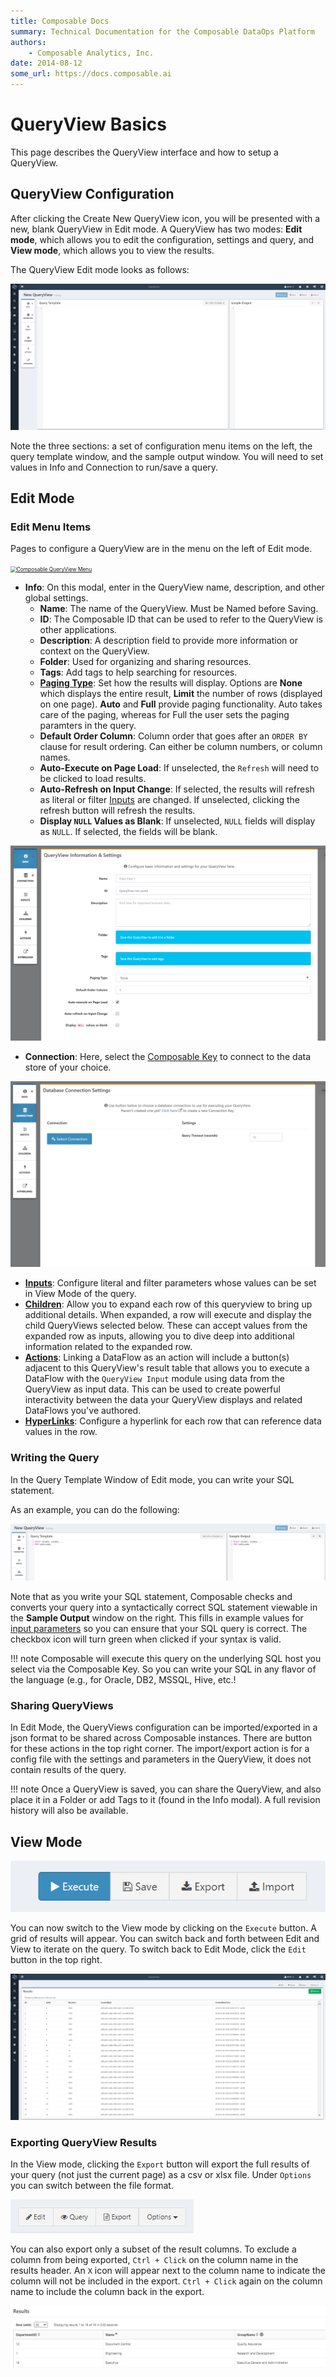 ```yaml
---
title: Composable Docs
summary: Technical Documentation for the Composable DataOps Platform
authors:
    - Composable Analytics, Inc.
date: 2014-08-12
some_url: https://docs.composable.ai
---
```


# QueryView Basics

This page describes the QueryView interface and how to setup a QueryView.

## QueryView Configuration

After clicking the Create New QueryView icon, you will be presented with a new, blank QueryView in Edit mode. A QueryView has two modes: **Edit mode**, which allows you to edit the configuration, settings and query, and **View mode**, which allows you to view the results.

The QueryView Edit mode looks as follows:

![!Composable New QueryView](img/04.02.Img_1.png)

Note the three sections: a set of configuration menu items on the left, the query template window, and the sample output window. You will need to set values in Info and Connection to run/save a query.

## Edit Mode

### Edit Menu Items

Pages to configure a QueryView are in the menu on the left of Edit mode.

<div class="lightgallery"><a data-sub-html="Composable QueryView Menu" href="../img/04.02.Img_2.png"><img alt="Composable QueryView Menu" src="../img/04.02.Img_2.png" style="zoom: 60%;"></a></div>

- **Info**: On this modal, enter in the QueryView name, description, and other global settings.
    - **Name**: The name of the QueryView. Must be Named before Saving.
    - **ID**: The Composable ID that can be used to refer to the QueryView is other applications.
    - **Description**: A description field to provide more information or context on the QueryView.
    - **Folder**: Used for organizing and sharing resources.
    - **Tags**: Add tags to help searching for resources.
    - [**Paging Type**](./Paging.md): Set how the results will display. Options are **None** which displays the entire result, **Limit** the number of rows (displayed on one page). **Auto** and **Full** provide paging functionality. Auto takes care of the paging, whereas for Full the user sets the paging paramters in the query. 
    - **Default Order Column**: Column order that goes after an `ORDER BY` clause for result ordering. Can either be column numbers, or column names.
    - **Auto-Execute on Page Load**: If unselected, the `Refresh` will need to be clicked to load results.
    - **Auto-Refresh on Input Change**: If selected, the results will refresh as literal or filter [Inputs](./Inputs.md) are changed. If unselected, clicking the refresh button will refresh the results.
    - **Display `NULL` Values as Blank**: If unselected, `NULL` fields will display as `NULL`. If selected, the fields will be blank.

![!Composable New QueryView](img/04.02.Img_3.png)

- **Connection**: Here, select the [Composable Key](../Keys/01.Overview.md) to connect to the data store of your choice.

![!Composable New QueryView](img/04.02.Img_4.png)

- [**Inputs**](./Inputs.md): Configure literal and filter parameters whose values can be set in View Mode of the query.
- [**Children**](./ChildrenQueries.md): Allow you to expand each row of this queryview to bring up additional details. When expanded, a row will execute and display the child QueryViews selected below. These can accept values from the expanded row as inputs, allowing you to dive deep into additional information related to the expanded row.
- [**Actions**](./Actions.md): Linking a DataFlow as an action will include a button(s) adjacent to this QueryView's result table that allows you to execute a DataFlow with the `QueryView Input` module using data from the QueryView as input data. This can be used to create powerful interactivity between the data your QueryView displays and related DataFlows you've authored.
- [**HyperLinks**](./Hyperlinks.md): Configure a hyperlink for each row that can reference data values in the row.

### Writing the Query

In the Query Template Window of Edit mode, you can write your SQL statement.

As an example, you can do the following:

![!Composable QueryView template](img/04.02.Img_5.png)

Note that as you write your SQL statement, Composable checks and converts your query into a syntactically correct SQL statement viewable in the **Sample Output** window on the right. This fills in example values for [input parameters](./Inputs.md) so you can ensure that your SQL query is correct. The checkbox icon will turn green when clicked if your syntax is valid.

!!! note
    Composable will execute this query on the underlying SQL host you select via the Composable Key. So you can write your SQL in any flavor of the language (e.g., for Oracle, DB2, MSSQL, Hive, etc.! 

### Sharing QueryViews

In Edit Mode, the QueryViews configuration can be imported/exported in a json format to be shared across Composable instances.  There are button for these actions in the top right corner. The import/export action is for a config file with the settings and parameters in the QueryView, it does not contain results of the query.

!!! note
    Once a QueryView is saved, you can share the QueryView, and also place it in a Folder or add Tags to it (found in the Info modal). A full revision history will also be available.

## View Mode

![Composable QueryView template](img/04.02.Img_6.png)

You can now switch to the View mode by clicking on the `Execute` button. A grid of results will appear. You can switch back and forth between Edit and View to iterate on the query. To switch back to Edit Mode, click the `Edit` button in the top right.

![!Composable QueryView View mode](img/04.02.Img_7.png)

### Exporting QueryView Results

In the View mode, clicking the `Export` button will export the full results of your query (not just the current page) as a csv or xlsx file. Under `Options` you can switch between the file format.

![View page buttons](img/ViewPageButtons.png)

You can also export only a subset of the result columns. To exclude a column from being exported, `Ctrl + Click` on the column name in the results header. An `X` icon will appear next to the column name to indicate the column will not be included in the export. `Ctrl + Click` again on the column name to include the column back in the export.

![!GroupName is excluded in the file export](img/ExcludeColumnExport.png)
